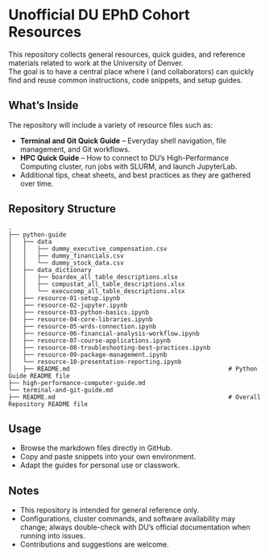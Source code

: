 # Unofficial DU EPhD Cohort Resources

This repository collects general resources, quick guides, and reference materials related to work at the University of Denver.  
The goal is to have a central place where I (and collaborators) can quickly find and reuse common instructions, code snippets, and setup guides.

## What’s Inside
The repository will include a variety of resource files such as:
- **Terminal and Git Quick Guide** – Everyday shell navigation, file management, and Git workflows.  
- **HPC Quick Guide** – How to connect to DU’s High-Performance Computing cluster, run jobs with SLURM, and launch JupyterLab.  
- Additional tips, cheat sheets, and best practices as they are gathered over time.

## Repository Structure
```
.
├── python-guide
│   ├── data
│   │   ├── dummy_executive_compensation.csv
│   │   ├── dummy_financials.csv
│   │   └── dummy_stock_data.csv
│   ├── data_dictionary
│   │   ├── boardex_all_table_descriptions.xlsx
│   │   ├── compustat_all_table_descriptions.xlsx
│   │   └── execucomp_all_table_descriptions.xlsx
│   ├── resource-01-setup.ipynb
│   ├── resource-02-jupyter.ipynb
│   ├── resource-03-python-basics.ipynb
│   ├── resource-04-core-libraries.ipynb
│   ├── resource-05-wrds-connection.ipynb
│   ├── resource-06-financial-analysis-workflow.ipynb
│   ├── resource-07-course-applications.ipynb
│   ├── resource-08-troubleshooting-best-practices.ipynb
│   ├── resource-09-package-management.ipynb
│   └── resource-10-presentation-reporting.ipynb
│   ├── README.md                                            # Python Guide README file
├── high-performance-computer-guide.md
└── terminal-and-git-guide.md
├── README.md                                                # Overall Repository README file
```

## Usage
- Browse the markdown files directly in GitHub.  
- Copy and paste snippets into your own environment.  
- Adapt the guides for personal use or classwork.  

## Notes
- This repository is intended for general reference only.  
- Configurations, cluster commands, and software availability may change; always double-check with DU’s official documentation when running into issues.  
- Contributions and suggestions are welcome.
